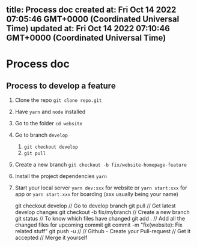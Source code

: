 
title: Process doc
created at: Fri Oct 14 2022 07:05:46 GMT+0000 (Coordinated Universal Time)
updated at: Fri Oct 14 2022 07:10:46 GMT+0000 (Coordinated Universal Time)
---

# Process doc

## Process to develop a feature

1.  Clone the repo `git clone repo.git`
2.  Have `yarn` and `node` installed
3.  Go to the folder `cd website`
4.  Go to branch `develop`
    1.  `git checkout develop`
    2.  `git pull`
5.  Create a new branch `git checkout -b fix/website-homepage-feature`
6.  Install the project dependencies `yarn`
7.  Start your local server `yarn dev:xxx` for website or `yarn start:xxx` for app or `yarn start:xxx` for boarding (xxx usually being your name)


    git checkout develop // Go to develop branch
    git pull // Get latest develop changes
    git checkout -b fix/mybranch // Create a new branch
    git status // To know which files have changed
    git add . // Add all the changed files for upcoming commit
    git commit -m "fix(website): Fix related stuff"
    git push -u //
    // Github - Create your Pull-request
    // Get it accepted
    // Merge it yourself

          